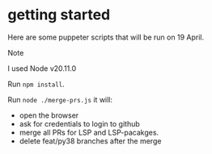 # getting started

Here are some puppeter scripts that will be run on 19 April.

> [!NOTE]
> I used Node v20.11.0

Run `npm install`.

Run `node ./merge-prs.js` it will:
- open the browser
- ask for credentials to login to github
- merge all PRs for LSP and LSP-pacakges.
- delete feat/py38 branches after the merge

